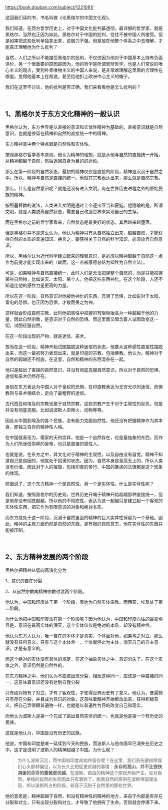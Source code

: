 <p></p><a href="http://link.zhihu.com/?target=https%3A//book.douban.com/subject/1221081/" data-draft-node="block" data-draft-type="link-card" class=" external" target="_blank" rel="nofollow noreferrer"><span class="invisible">https://</span><span class="visible">book.douban.com/subject</span><span class="invisible">/1221081/</span><span class="ellipsis"></span></a><p>这回我们读的书，书名叫做《论黑格尔的中国文化观》。</p><p>我们知道，在西方哲学历史上，对于中国文化批判最透彻，最详细的哲学家，就是黑格尔。当然也正因为如此，黑格尔对于中国的批判，往往不被中国人所接受。但是如果把这些批判单独拿出来，说服力不强。但是放在他整个体系之中去理解，才能真正理解他为什么批判？</p><p>当然，人们之所以不能接受黑格尔的批判，不仅仅因为他对于中国基本上持有负面评价，另一个很重要的原因是因为，他的哲学是所谓思辩哲学，也是人们常说的唯心主义的观点，受到朴素唯物主义的中国人来说，是非常难理解这里面的合理性在哪里。觉得他基本上在胡说，甚至给他扣上欧洲中心主义的帽子。</p><p>我们在这里不讨论，他的批判是否正确，我们来看看他是怎么批判的？</p><p><br></p><h2>1、黑格尔关于东方文化精神的一般认识</h2><p>黑格尔认为，东方世界是以直接的意识和实体性精神为基础的。直接意识就是自然意识，也就是停留在精神和自然的直接统一中的精神。</p><p>东方精神其中两个特点就是自然性和实体性。</p><p>按照黑格尔哲学基本原则，他认为精神的理想，就是从他与自然的直接统一开始，从精神超越于自然，然后返回自身为目的的运动。</p><p>那么在第一阶段的自然状态，最初的精神仅仅是直接的阶段，精神是沉没于自然之中。所以，精神与自然是直接的统一。他就其宗教表达出来，那么就是自然宗教。</p><p>那么，什么是自然意识呢？就是还没有进入文明，尚在世界历史进程之外的原始民族的精神。</p><p>按照基督教的说法，人类进入文明是通过上帝逐出亚当和夏娃。他隐喻的是，所谓文明，就是人类脱离自然状态，需要自己改造世界来实现自己的生存。</p><p>而在黑格尔之前的哲学家看来，自然状态是最美好的状态，其后越来越堕落。</p><p>但是黑格尔并不是这么认为，他认为精神只有从自然独立出来，超越自然，才能获得自然的本质的普遍知识。换言之，要获得关于自然的科学知识，必须放弃自然意识。</p><p>所以，黑格尔认为近代科学建立起来的理智意识，是必须以精神超越于自然这一点作为前提才能实现出来的（故而，这一点被康德总结为知性为自然立法）。</p><p>可是，如果精神与自然直接统一，此时人们是无法把握整个自然的，而是只能把握某些自然物，比如说天、太阳、某个人，他把这些东西神化。在这个阶段，人还不知道比他的感性力量更高的力量。</p><p>所以在这一阶段，自然意识对他被他神化的东西，充满了恐惧，比如说对于太阳、雷电的恐惧。也正因为恐惧，才敬而畏之为神。</p><p>这样就会形成自然宗教，此时他把感性中把握的有限物抬高为一种超越于他的力量，因此自然宗教，是意识对于自然的恐惧。而这里面又暗含着人试图改变这一切，试图征服自然。</p><p>在这一阶段出现的产物，就是迷信、巫术。</p><p>故而在这一阶段，精神开始试图摆脱这种迷信的状态，他要从这种感性直接性摆脱出来，而这一最初努力表现出来，就是印度的宗教，包括佛教。他认为，精神对于自然的超越还不彻底，在这里，自然和精神的东西混杂在一起。</p><p>他只是超出了直接的自然意识，并没有彻底克服自然意识。所以对于自然的恐惧、迷信和巫术仍然存在。</p><p>迷信在东方表达为中国人对于皇权的恐惧，在印度教表达为无穷无尽的迷信，而佛教则与巫术相结合，走向了最粗野的迷信。</p><p>古代西亚和埃及的宗教也属于自然宗教，这些宗教产生于对于主观性的反抗，但是并没有彻底克服。比如说波斯人崇拜火、动物等等。</p><p>因此从中国到埃及的各个民族，没有能力克服自然性。他还没有把握精神作为其本身，即独立自存的精神性人格。</p><p>在中国就表现为，儒家的天的崇拜，他是一个自然存在，也是最抽象的东西，而作为人们所迷信崇拜的皇帝，也只是直接的感性人。</p><p>也就是说，在东方之中，其文化对于精神的主观性，以及自由没有自觉。精神不知道自己是自因的，他就处于奴隶的状态。因为，自然本身是至高无上的，所以人类没有价值，因此对于人的摧毁，包括印度的苦行、中国的暴虐的法律都是这个现象的体现。</p><p>前面说了，这个东方精神一个是自然性，另一个是实体性。什么是实体性呢？</p><p>我们知道，按照黑格尔的历史观，世界历史开端于精神开始超越那种直接统一，但是他却没有彻底超越，所以他的不彻底性，表达为这一超越只是建立起一个客观的实体性东西，把它作为有限意识的对象和绝对本质。</p><p>而东方就处于这一阶段，沉溺于自然里面的精神的巨大实体性保留为一个基础。因此，精神的主观方面仍然是自然的东西，是有限的自然意志，他在实体性的东西只能被压制。</p><p><br></p><h2>2、东方精神发展的两个阶段</h2><p>黑格尔把精神从低向高演化分为</p><p>1、意识的自在分裂</p><p>2、从自然宗教向精神宗教过渡两个阶段。</p><p>他认为，中国和印度处于第一个阶段，表达为自然实体宗教。而西亚、埃及处于第二阶段。</p><p>为什么他把中国和印度放在第一个阶段呢？因为他认为，中国和印度向往的最高境界是，意识在最高实体的泯灭，这个实体仅仅是绝对的本质，却没有精神性。</p><p>他认为东方人认为，唯一自在的本体才是真实，个体面对他，如果与之对立，那么就没有任何意义。只有与这个本体合一，个体就停止为主体，消灭自己的自主意识，才是有意义的。</p><p>而这个绝对的实体没有具体的规定，在这个抽象实体之中，意识消失了。在这个实体之外，意识仍然是自然性的。</p><p>在东方精神之中，他们认为不应该出现分裂，相反这种同一，应该是一种直接的同一，这意味着意识还没有达到自我分裂</p><p>只有绝对物有了对立，才有了客观性，才使得世界历史有了意义。他认为，普遍物只有存在分裂，并且成为意识的对象，这意味着精神开始解放出来，获得积极意义，把自己弄得跟普遍物一样，也就是以普遍性为目的改变自己和现实。</p><p>而他认为波斯人是第一个完成了跳出自然实体的统一，也就是他是第一个有历史的民族。</p><p>这就是他认为，中国是没有历史的民族。</p><p>他说，中国和印度是唯一延续到今天的民族，而波斯人与他帝国早已消失在历史之中，这才是说明了波斯人的精神超越了中国。为什么呢？</p><blockquote>为什么波斯沉沦，而中国和印度却始终留存呢？在这里，我们首先要排除我们心头那种偏见，以为长久比短促更优越的事情：<b>永存的高山，并不比很快凋谢的芬芳的蔷薇更优越</b>。在波斯、自由的精神这个原则开始产生，反对自然。单纯的自然的生存因此只有衰败了，脱离自然的原则在波斯帝国里出现，所以波斯所占的阶段，较高于沉陷于自然里的那些世界。</blockquote><p>他的意思是，精神超越于自然，和没有精神性的精神的地方，来自于内部是否存在分裂和对立，只有出现分裂和对立，才导致了他拥有了生命。否则就会停滞下来。</p><p></p>